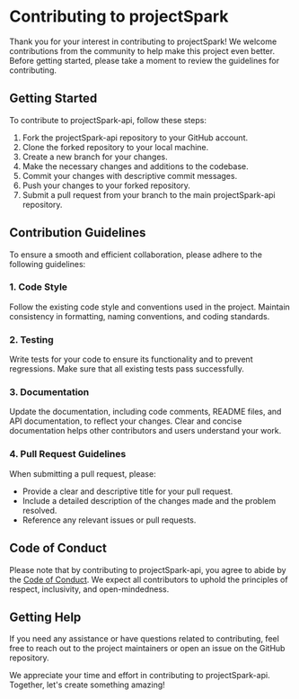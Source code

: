# Contributing to projectSpark

Thank you for your interest in contributing to projectSpark! We welcome contributions from the community to help make this project even better. Before getting started, please take a moment to review the guidelines for contributing.

## Getting Started

To contribute to projectSpark-api, follow these steps:

1. Fork the projectSpark-api repository to your GitHub account.
2. Clone the forked repository to your local machine.
3. Create a new branch for your changes.
4. Make the necessary changes and additions to the codebase.
5. Commit your changes with descriptive commit messages.
6. Push your changes to your forked repository.
7. Submit a pull request from your branch to the main projectSpark-api repository.

## Contribution Guidelines

To ensure a smooth and efficient collaboration, please adhere to the following guidelines:

### 1. Code Style

Follow the existing code style and conventions used in the project. Maintain consistency in formatting, naming conventions, and coding standards.

### 2. Testing

Write tests for your code to ensure its functionality and to prevent regressions. Make sure that all existing tests pass successfully.

### 3. Documentation

Update the documentation, including code comments, README files, and API documentation, to reflect your changes. Clear and concise documentation helps other contributors and users understand your work.

### 4. Pull Request Guidelines

When submitting a pull request, please:

- Provide a clear and descriptive title for your pull request.
- Include a detailed description of the changes made and the problem resolved.
- Reference any relevant issues or pull requests.

## Code of Conduct

Please note that by contributing to projectSpark-api, you agree to abide by the [Code of Conduct](CODE_OF_CONDUCT.md). We expect all contributors to uphold the principles of respect, inclusivity, and open-mindedness.

## Getting Help

If you need any assistance or have questions related to contributing, feel free to reach out to the project maintainers or open an issue on the GitHub repository.

We appreciate your time and effort in contributing to projectSpark-api. Together, let's create something amazing!
